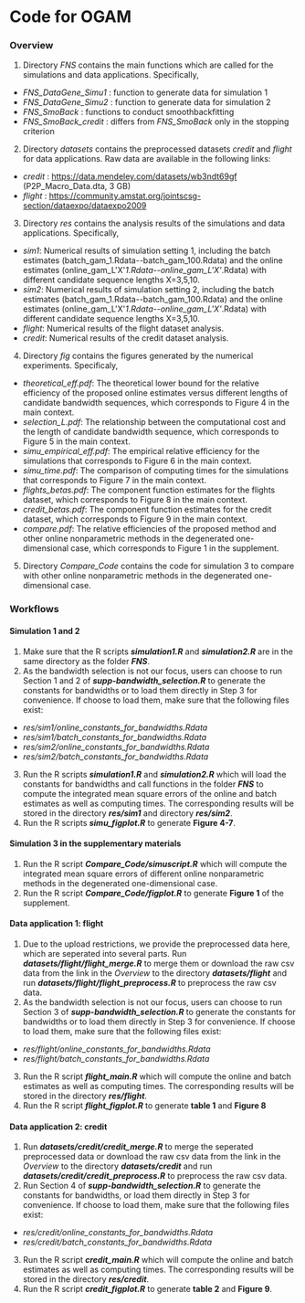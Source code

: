# Code for OGAM

### Overview

1. Directory *FNS* contains the main functions which are called for the simulations and data applications. Specifically,
- *FNS_DataGene_Simu1* : function to generate data for simulation 1
- *FNS_DataGene_Simu2* : function to generate data for simulation 2
- *FNS_SmoBack* : functions to conduct smoothbackfitting
- *FNS_SmoBack_credit* : differs from *FNS_SmoBack* only in the stopping criterion

2. Directory *datasets* contains the preprocessed datasets *credit* and *flight* for data applications. Raw data are available in the following links:
- *credit* : https://data.mendeley.com/datasets/wb3ndt69gf (P2P_Macro_Data.dta, 3 GB)
- *flight* : https://community.amstat.org/jointscsg-section/dataexpo/dataexpo2009

3. Directory *res* contains the analysis results of the simulations and data applications. Specifically,
- *sim1*: Numerical results of simulation setting 1, including the batch estimates (batch_gam_1.Rdata--batch_gam_100.Rdata) and the online estimates  (online_gam_L'X'_1.Rdata--online_gam_L'X'_.Rdata) with different candidate sequence lengths X=3,5,10.
- *sim2*: Numerical results of simulation setting 2, including the batch estimates (batch_gam_1.Rdata--batch_gam_100.Rdata) and the online estimates  (online_gam_L'X'_1.Rdata--online_gam_L'X'_.Rdata) with different candidate sequence lengths X=3,5,10.
- *flight*: Numerical results of the flight dataset analysis.
- *credit*: Numerical results of the credit dataset analysis.

4. Directory *fig* contains the figures generated by the numerical experiments. Specificaly,
- *theoretical_eff.pdf*: The theoretical lower bound for the relative efficiency of the proposed online estimates versus different lengths of candidate bandwidth sequences, which corresponds to Figure 4 in the main context.
- *selection_L.pdf*: The relationship between the computational cost and the length of candidate bandwidth sequence, which corresponds to Figure 5 in the main context.
- *simu_empirical_eff.pdf*: The empirical relative efficiency for the simulations that corresponds to Figure 6 in the main context.
- *simu_time.pdf*: The comparison of computing times for the simulations that corresponds to Figure 7 in the main context.
- *flights_betas.pdf*: The component function estimates for the flights dataset, which corresponds to Figure 8 in the main context.
- *credit_betas.pdf*: The component function estimates for the credit dataset, which corresponds to Figure 9 in the main context.
- *compare.pdf*: The relative efficiencies of the proposed method and other online nonparametric methods in the degenerated one-dimensional case, which corresponds to Figure 1 in the supplement.

5. Directory *Compare_Code* contains the code for simulation 3 to compare with other online nonparametric methods in the degenerated one-dimensional case.

### Workflows

#### Simulation 1 and 2

1. Make sure that the R scripts ***simulation1.R*** and ***simulation2.R*** are in the same  directory as the folder ***FNS***.
2. As the bandwidth selection is not our focus, users can choose to run Section 1 and 2 of ***supp-bandwidth_selection.R*** to generate the constants for bandwidths or to load them directly in Step 3 for convenience. If choose to load them, make sure that the following files exist:
- *res/sim1/online_constants_for_bandwidths.Rdata*
- *res/sim1/batch_constants_for_bandwidths.Rdata*
- *res/sim2/online_constants_for_bandwidths.Rdata*
- *res/sim2/batch_constants_for_bandwidths.Rdata*
3. Run the R scripts ***simulation1.R*** and ***simulation2.R*** which will load the constants for bandwidths  and call functions in the folder ***FNS*** to compute the integrated mean square errors of the online and batch estimates as well as computing times. The corresponding results will be stored in the directory ***res/sim1*** and directory ***res/sim2***. 
5. Run the R scripts ***simu_figplot.R*** to generate **Figure 4-7**. 

#### Simulation 3 in the supplementary materials

1. Run the R script ***Compare_Code/simuscript.R*** which will compute the integrated mean square errors of different online nonparametric methods in the degenerated one-dimensional case.
2. Run the R script ***Compare_Code/figplot.R*** to generate **Figure 1** of the supplement.

#### Data application 1: flight
1. Due to the upload restrictions, we provide the preprocessed data here, which are seperated into several parts. Run ***datasets/flight/flight_merge.R*** to merge them or download the raw csv data from the link in the *Overview* to the directory ***datasets/flight*** and run ***datasets/flight/flight_preprocess.R*** to preprocess the raw csv data.
2. As the bandwidth selection is not our focus, users can choose to run Section 3 of ***supp-bandwidth_selection.R*** to generate the constants for bandwidths or to load them directly in Step 3 for convenience. If choose to load them, make sure that the following files exist:
- *res/flight/online_constants_for_bandwidths.Rdata*
- *res/flight/batch_constants_for_bandwidths.Rdata*
3. Run the R script ***flight_main.R*** which will compute the online and batch estimates as well as computing times. The corresponding results will be stored in the directory ***res/flight***. 
4. Run the R script ***flight_figplot.R*** to generate **table 1** and **Figure 8** 

#### Data application 2: credit
1. Run ***datasets/credit/credit_merge.R*** to merge the seperated preprocessed data or download the raw csv data from the link in the *Overview* to the directory ***datasets/credit*** and run ***datasets/credit/credit_preprocess.R*** to preprocess the raw csv data.
2. Run Section 4 of ***supp-bandwidth_selection.R*** to generate the constants for bandwidths, or load them directly in Step 3 for convenience. If choose to load them, make sure that the following files exist:
- *res/credit/online_constants_for_bandwidths.Rdata*
- *res/credit/batch_constants_for_bandwidths.Rdata*
3. Run the R script ***credit_main.R*** which will compute the online and batch estimates as well as computing times. The corresponding results will be stored in the directory ***res/credit***. 
4. Run the R script ***credit_figplot.R*** to generate **table 2** and **Figure 9**. 
